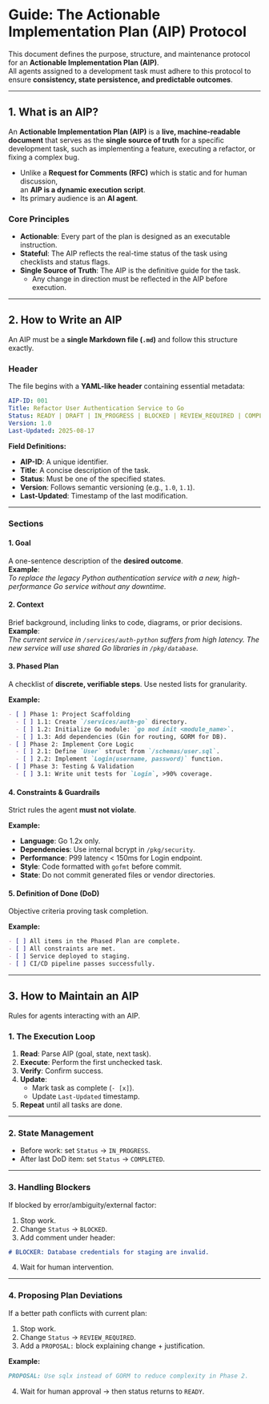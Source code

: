 # Guide: The Actionable Implementation Plan (AIP) Protocol

This document defines the purpose, structure, and maintenance protocol for an **Actionable Implementation Plan (AIP)**.  
All agents assigned to a development task must adhere to this protocol to ensure **consistency, state persistence, and predictable outcomes**.

---

## 1. What is an AIP?

An **Actionable Implementation Plan (AIP)** is a **live, machine-readable document** that serves as the **single source of truth** for a specific development task, such as implementing a feature, executing a refactor, or fixing a complex bug.

- Unlike a **Request for Comments (RFC)** which is static and for human discussion,  
  an **AIP is a dynamic execution script**.  
- Its primary audience is an **AI agent**.

### Core Principles

- **Actionable**: Every part of the plan is designed as an executable instruction.  
- **Stateful**: The AIP reflects the real-time status of the task using checklists and status flags.  
- **Single Source of Truth**: The AIP is the definitive guide for the task.  
  - Any change in direction must be reflected in the AIP before execution.

---

## 2. How to Write an AIP

An AIP must be a **single Markdown file (`.md`)** and follow this structure exactly.

### Header

The file begins with a **YAML-like header** containing essential metadata:

```yaml
AIP-ID: 001
Title: Refactor User Authentication Service to Go
Status: READY | DRAFT | IN_PROGRESS | BLOCKED | REVIEW_REQUIRED | COMPLETED
Version: 1.0
Last-Updated: 2025-08-17
```

**Field Definitions:**
- **AIP-ID**: A unique identifier.  
- **Title**: A concise description of the task.  
- **Status**: Must be one of the specified states.  
- **Version**: Follows semantic versioning (e.g., `1.0`, `1.1`).  
- **Last-Updated**: Timestamp of the last modification.  

---

### Sections

#### 1. Goal
A one-sentence description of the **desired outcome**.  
**Example**:  
*To replace the legacy Python authentication service with a new, high-performance Go service without any downtime.*

#### 2. Context
Brief background, including links to code, diagrams, or prior decisions.  
**Example**:  
*The current service in `/services/auth-python` suffers from high latency. The new service will use shared Go libraries in `/pkg/database`.*

#### 3. Phased Plan
A checklist of **discrete, verifiable steps**. Use nested lists for granularity.  

**Example:**

```markdown
- [ ] Phase 1: Project Scaffolding
  - [ ] 1.1: Create `/services/auth-go` directory.
  - [ ] 1.2: Initialize Go module: `go mod init <module_name>`.
  - [ ] 1.3: Add dependencies (Gin for routing, GORM for DB).
- [ ] Phase 2: Implement Core Logic
  - [ ] 2.1: Define `User` struct from `/schemas/user.sql`.
  - [ ] 2.2: Implement `Login(username, password)` function.
- [ ] Phase 3: Testing & Validation
  - [ ] 3.1: Write unit tests for `Login`, >90% coverage.
```

#### 4. Constraints & Guardrails
Strict rules the agent **must not violate**.  

**Example:**
- **Language**: Go 1.2x only.  
- **Dependencies**: Use internal bcrypt in `/pkg/security`.  
- **Performance**: P99 latency < 150ms for Login endpoint.  
- **Style**: Code formatted with `gofmt` before commit.  
- **State**: Do not commit generated files or vendor directories.  

#### 5. Definition of Done (DoD)
Objective criteria proving task completion.  

**Example:**

```markdown
- [ ] All items in the Phased Plan are complete.
- [ ] All constraints are met.
- [ ] Service deployed to staging.
- [ ] CI/CD pipeline passes successfully.
```

---

## 3. How to Maintain an AIP

Rules for agents interacting with an AIP.

### 1. The Execution Loop
1. **Read**: Parse AIP (goal, state, next task).  
2. **Execute**: Perform the first unchecked task.  
3. **Verify**: Confirm success.  
4. **Update**:  
   - Mark task as complete (`- [x]`).  
   - Update `Last-Updated` timestamp.  
5. **Repeat** until all tasks are done.  

---

### 2. State Management
- Before work: set `Status` → `IN_PROGRESS`.  
- After last DoD item: set `Status` → `COMPLETED`.  

---

### 3. Handling Blockers
If blocked by error/ambiguity/external factor:  
1. Stop work.  
2. Change `Status` → `BLOCKED`.  
3. Add comment under header:  

```markdown
# BLOCKER: Database credentials for staging are invalid.
```

4. Wait for human intervention.  

---

### 4. Proposing Plan Deviations
If a better path conflicts with current plan:  
1. Stop work.  
2. Change `Status` → `REVIEW_REQUIRED`.  
3. Add a `PROPOSAL:` block explaining change + justification.  

**Example:**

```markdown
PROPOSAL: Use sqlx instead of GORM to reduce complexity in Phase 2.
```

4. Wait for human approval → then status returns to `READY`.  
